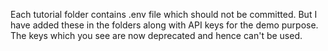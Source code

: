 Each tutorial folder contains .env file which should not be committed. But I have added these in the folders along with API keys for the demo purpose. The keys which you see are now deprecated and hence can't be used.
